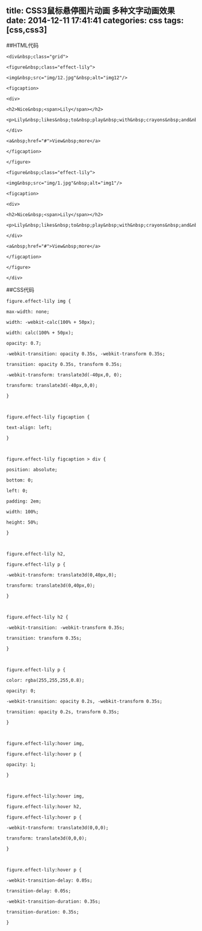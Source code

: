 title: CSS3鼠标悬停图片动画 多种文字动画效果
date: 2014-12-11 17:41:41
categories: css
tags: [css,css3]
---
##HTML代码

	<div&nbsp;class="grid">

	<figure&nbsp;class="effect-lily">

	<img&nbsp;src="img/12.jpg"&nbsp;alt="img12"/>

	<figcaption>

	<div>

	<h2>Nice&nbsp;<span>Lily</span></h2>

	<p>Lily&nbsp;likes&nbsp;to&nbsp;play&nbsp;with&nbsp;crayons&nbsp;and&nbsp;pencils</p>

	</div>

	<a&nbsp;href="#">View&nbsp;more</a>

	</figcaption>

	</figure>

	<figure&nbsp;class="effect-lily">

	<img&nbsp;src="img/1.jpg"&nbsp;alt="img1"/>

	<figcaption>

	<div>

	<h2>Nice&nbsp;<span>Lily</span></h2>

	<p>Lily&nbsp;likes&nbsp;to&nbsp;play&nbsp;with&nbsp;crayons&nbsp;and&nbsp;pencils</p>

	</div>

	<a&nbsp;href="#">View&nbsp;more</a>

	</figcaption>

	</figure>

	</div>


##CSS代码

	figure.effect-lily img {

	max-width: none;

	width: -webkit-calc(100% + 50px);

	width: calc(100% + 50px);

	opacity: 0.7;

	-webkit-transition: opacity 0.35s, -webkit-transform 0.35s;

	transition: opacity 0.35s, transform 0.35s;

	-webkit-transform: translate3d(-40px,0, 0);

	transform: translate3d(-40px,0,0);

	}

	 

	figure.effect-lily figcaption {

	text-align: left;

	}

	 

	figure.effect-lily figcaption > div {

	position: absolute;

	bottom: 0;

	left: 0;

	padding: 2em;

	width: 100%;

	height: 50%;

	}

	 

	figure.effect-lily h2,

	figure.effect-lily p {

	-webkit-transform: translate3d(0,40px,0);

	transform: translate3d(0,40px,0);

	}

	 

	figure.effect-lily h2 {

	-webkit-transition: -webkit-transform 0.35s;

	transition: transform 0.35s;

	}

	 

	figure.effect-lily p {

	color: rgba(255,255,255,0.8);

	opacity: 0;

	-webkit-transition: opacity 0.2s, -webkit-transform 0.35s;

	transition: opacity 0.2s, transform 0.35s;

	}

	 

	figure.effect-lily:hover img,

	figure.effect-lily:hover p {

	opacity: 1;

	}

	 

	figure.effect-lily:hover img,

	figure.effect-lily:hover h2,

	figure.effect-lily:hover p {

	-webkit-transform: translate3d(0,0,0);

	transform: translate3d(0,0,0);

	}

	 

	figure.effect-lily:hover p {

	-webkit-transition-delay: 0.05s;

	transition-delay: 0.05s;

	-webkit-transition-duration: 0.35s;

	transition-duration: 0.35s;

	}

